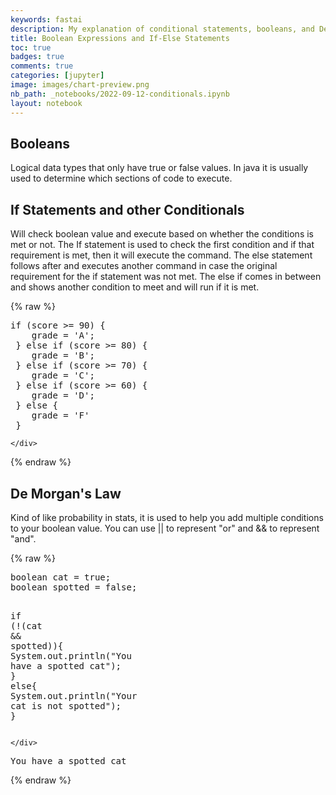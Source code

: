```yaml
---
keywords: fastai
description: My explanation of conditional statements, booleans, and De Morgan's law
title: Boolean Expressions and If-Else Statements
toc: true 
badges: true
comments: true
categories: [jupyter]
image: images/chart-preview.png
nb_path: _notebooks/2022-09-12-conditionals.ipynb
layout: notebook
---
```


<!--
#################################################
### THIS FILE WAS AUTOGENERATED! DO NOT EDIT! ###
#################################################
# file to edit: _notebooks/2022-09-12-conditionals.ipynb
-->

<div class="container" id="notebook-container">
        
<div class="cell border-box-sizing text_cell rendered"><div class="inner_cell">
<div class="text_cell_render border-box-sizing rendered_html">
<h2 id="Booleans">Booleans<a class="anchor-link" href="#Booleans"> </a></h2><p>Logical data types that only have true or false values. In java it is usually used to determine which sections of code to execute.</p>

</div>
</div>
</div>
<div class="cell border-box-sizing text_cell rendered"><div class="inner_cell">
<div class="text_cell_render border-box-sizing rendered_html">
<h2 id="If-Statements-and-other-Conditionals">If Statements and other Conditionals<a class="anchor-link" href="#If-Statements-and-other-Conditionals"> </a></h2><p>Will check boolean value and execute based on whether the conditions is met or not. The If statement is used to check the first condition and if that requirement is met, then it will execute the command. The else statement follows after and executes another command in case the original requirement for the if statement was not met. The else if comes in between and shows another condition to meet and will run if it is met.</p>

</div>
</div>
</div>
    {% raw %}
    
<div class="cell border-box-sizing code_cell rendered">
<div class="input">

<div class="inner_cell">
    <div class="input_area">
<div class=" highlight hl-java"><pre><span></span><span class="k">if</span> <span class="p">(</span><span class="n">score</span> <span class="o">&gt;=</span> <span class="mi">90</span><span class="p">)</span> <span class="p">{</span>
    <span class="n">grade</span> <span class="o">=</span> <span class="sc">&#39;A&#39;</span><span class="p">;</span> 
 <span class="p">}</span> <span class="k">else</span> <span class="k">if</span> <span class="p">(</span><span class="n">score</span> <span class="o">&gt;=</span> <span class="mi">80</span><span class="p">)</span> <span class="p">{</span>
    <span class="n">grade</span> <span class="o">=</span> <span class="sc">&#39;B&#39;</span><span class="p">;</span>
 <span class="p">}</span> <span class="k">else</span> <span class="k">if</span> <span class="p">(</span><span class="n">score</span> <span class="o">&gt;=</span> <span class="mi">70</span><span class="p">)</span> <span class="p">{</span>
    <span class="n">grade</span> <span class="o">=</span> <span class="sc">&#39;C&#39;</span><span class="p">;</span>
 <span class="p">}</span> <span class="k">else</span> <span class="k">if</span> <span class="p">(</span><span class="n">score</span> <span class="o">&gt;=</span> <span class="mi">60</span><span class="p">)</span> <span class="p">{</span>
    <span class="n">grade</span> <span class="o">=</span> <span class="sc">&#39;D&#39;</span><span class="p">;</span>
 <span class="p">}</span> <span class="k">else</span> <span class="p">{</span>
    <span class="n">grade</span> <span class="o">=</span> <span class="sc">&#39;F&#39;</span>
 <span class="p">}</span>
</pre></div>

    </div>
</div>
</div>

</div>
    {% endraw %}

<div class="cell border-box-sizing text_cell rendered"><div class="inner_cell">
<div class="text_cell_render border-box-sizing rendered_html">
<h2 id="De-Morgan's-Law">De Morgan's Law<a class="anchor-link" href="#De-Morgan's-Law"> </a></h2><p>Kind of like probability in stats, it is used to help you add multiple conditions to your boolean value. You can use || to represent "or" and &amp;&amp; to represent "and".</p>

</div>
</div>
</div>
    {% raw %}
    
<div class="cell border-box-sizing code_cell rendered">
<div class="input">

<div class="inner_cell">
    <div class="input_area">
<div class=" highlight hl-java"><pre><span></span><span class="kt">boolean</span> <span class="n">cat</span> <span class="o">=</span> <span class="kc">true</span><span class="p">;</span>
<span class="kt">boolean</span> <span class="n">spotted</span> <span class="o">=</span> <span class="kc">false</span><span class="p">;</span>

<span class="k">if</span> <span class="p">(</span><span class="o">!</span><span class="p">(</span><span class="n">cat</span> <span class="o">&amp;&amp;</span> <span class="n">spotted</span><span class="p">)){</span>
    <span class="n">System</span><span class="p">.</span><span class="na">out</span><span class="p">.</span><span class="na">println</span><span class="p">(</span><span class="s">&quot;You have a spotted cat&quot;</span><span class="p">);</span>
<span class="p">}</span> <span class="k">else</span><span class="p">{</span>
    <span class="n">System</span><span class="p">.</span><span class="na">out</span><span class="p">.</span><span class="na">println</span><span class="p">(</span><span class="s">&quot;Your cat is not spotted&quot;</span><span class="p">);</span>
<span class="p">}</span>
</pre></div>

    </div>
</div>
</div>

<div class="output_wrapper">
<div class="output">

<div class="output_area">

<div class="output_subarea output_stream output_stdout output_text">
<pre>You have a spotted cat
</pre>
</div>
</div>

</div>
</div>

</div>
    {% endraw %}

</div>
 

